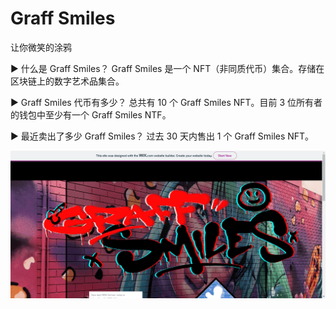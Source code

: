 # Graff Smiles

让你微笑的涂鸦

▶ 什么是 Graff Smiles？
Graff Smiles 是一个 NFT（非同质代币）集合。存储在区块链上的数字艺术品集合。

▶ Graff Smiles 代币有多少？
总共有 10 个 Graff Smiles NFT。目前 3 位所有者的钱包中至少有一个 Graff Smiles NTF。

▶ 最近卖出了多少 Graff Smiles？
过去 30 天内售出 1 个 Graff Smiles NFT。

![nft](42341_new.png)
